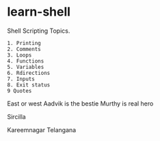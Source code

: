# learn-shell

Shell Scripting Topics.

```text 
1. Printing
2. Comments
3. Loops
4. Functions
5. Variables
6. Rdirections
7. Inputs 
8. Exit status
9 Quotes
```
East or west Aadvik is the bestie
Murthy is real hero

Sircilla

Kareemnagar   Telangana

